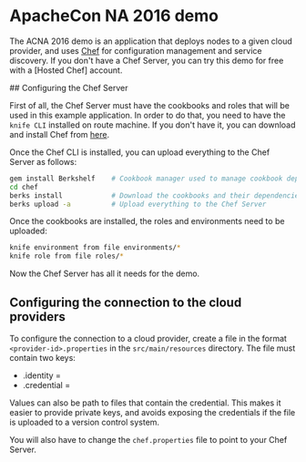 ApacheCon NA 2016 demo
======================

The ACNA 2016 demo is an application that deploys nodes to a given cloud provider, and uses 
[Chef](http://chef.io) for configuration management and service discovery. If you don't have a Chef Server, you can try this demo for free with a [Hosted Chef] account.

## Configuring the Chef Server

First of all, the Chef Server must have the cookbooks and roles that will be used in this example
application. In order to do that, you need to have the `knife CLI` installed on route machine. If you don't have it, you can download and install Chef from [here](<chef download link>).

Once the Chef CLI is installed, you can upload everything to the Chef Server as follows:

```bash
gem install Berkshelf    # Cookbook manager used to manage cookbook dependencies
cd chef
berks install            # Download the cookbooks and their dependencies
berks upload -a          # Upload everything to the Chef Server
```

Once the cookbooks are installed, the roles and environments need to be uploaded:

```bash
knife environment from file environments/*
knife role from file roles/*
```

Now the Chef Server has all it needs for the demo.

## Configuring the connection to the cloud providers

To configure the connection to a cloud provider, create a file in the format `<provider-id>.properties` in the `src/main/resources` directory. The file must contain two keys:

* <provider-id>.identity = <identity used to connect to the provider>
* <provider-id>.credential = <credential used to connect to the provider>

Values can also be path to files that contain the credential. This makes it easier to provide
private keys, and avoids exposing the credentials if the file is uploaded to a version control
system. 

You will also have to change the `chef.properties` file to point to your Chef Server. 